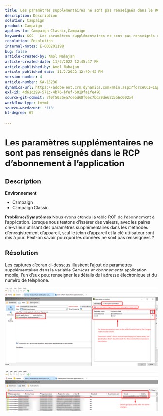 ```yaml
---
title: Les paramètres supplémentaires ne sont pas renseignés dans le RCP d’abonnement à l’application
description: Description
solution: Campaign
product: Campaign
applies-to: Campaign Classic,Campaign
keywords: KCS - Les paramètres supplémentaires ne sont pas renseignés dans l’ACC Rcp d’abonnement à l’application
resolution: Resolution
internal-notes: E-000201198
bug: false
article-created-by: Amol Mahajan
article-created-date: 11/2/2022 12:45:47 PM
article-published-by: Amol Mahajan
article-published-date: 11/2/2022 12:49:42 PM
version-number: 4
article-number: KA-16236
dynamics-url: https://adobe-ent.crm.dynamics.com/main.aspx?forceUCI=1&pagetype=entityrecord&etn=knowledgearticle&id=6e46d644-ac5a-ed11-9561-6045bd006a22
exl-id: 4d61d299-571c-4b76-bfef-6029fa1fe476
source-git-commit: 7f0f5035ea7cebd60f6ec7bda9de6225b6c602a4
workflow-type: tm+mt
source-wordcount: '113'
ht-degree: 6%

---
```


# Les paramètres supplémentaires ne sont pas renseignés dans le RCP d’abonnement à l’application

## Description

<b>Environnement</b>
- Campaign
- Campaign Classic

<b>Problème/Symptômes</b>
Nous avons étendu la table RCP de l’abonnement à l’application. Lorsque nous tentons d’insérer des valeurs, avec les paires clé-valeur utilisant des paramètres supplémentaires dans les méthodes d’enregistrement d’appareil, seul le jeton d’appareil et la clé utilisateur sont mis à jour. Peut-on savoir pourquoi les données ne sont pas renseignées ?


## Résolution


Les captures d’écran ci-dessous illustrent l’ajout de paramètres supplémentaires dans la variable *Services et abonnements* application mobile, l’un d’eux peut renseigner les détails de l’adresse électronique et du numéro de téléphone.



![](assets/bc1c5473-4bd0-ec11-a7b5-00224809c556.png)



![](assets/ddd78ad4-4bd0-ec11-a7b5-00224809c556.png)
